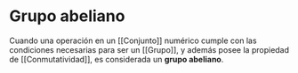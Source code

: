 # Grupo abeliano

Cuando una operación en un [[Conjunto]] numérico cumple con las condiciones necesarias para ser un [[Grupo]], y además posee la propiedad de [[Conmutatividad]], es considerada un **grupo abeliano**.
